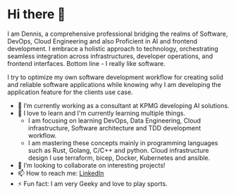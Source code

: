 # Hi there 👋

I am Dennis, a comprehensive professional bridging the realms of Software, DevOps, Cloud Engineering and also Proficient in AI and frontend development. I embrace a holistic approach to technology, orchestrating seamless integration across infrastructures, developer operations, and frontend interfaces. Bottom line - I really like software. 

I try to optimize my own software development workflow for creating solid and
reliable software applications while knowing why I am developing the application
feature for the clients use case.

- 🔭 I’m currently working as a consultant at KPMG developing AI solutions.
- 🌱 I love to learn and I'm currently learning multiple things.
  - I am focusing on learning DevOps, Data Engineering, Cloud infrastructure, Software architecture and TDD development workflow.
  - I am mastering these concepts mainly in programming languages such as Rust, Golang, C/C++ and python. Cloud infrastructure design I use terraform, bicep, Docker, Kubernetes and ansible.
- 👯 I’m looking to collaborate on interesting projects!
- 📫 How to reach me: [LinkedIn](https://www.linkedin.com/in/dennis-jensen-159b5012a)
- ⚡ Fun fact: I am very Geeky and love to play sports.
